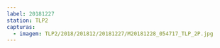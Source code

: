 ```yaml
---
label: 20181227
station: TLP2
capturas:
  - imagem: TLP2/2018/201812/20181227/M20181228_054717_TLP_2P.jpg
---
```


